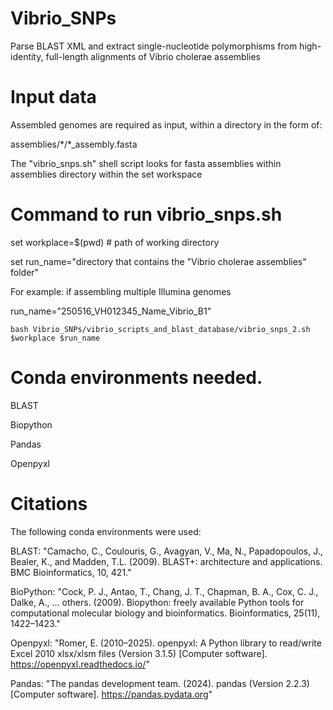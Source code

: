 # Vibrio_SNPs
Parse BLAST XML and extract single-nucleotide polymorphisms from high-identity, full-length alignments of Vibrio cholerae assemblies

# Input data
Assembled genomes are required as input, within a directory in the form of:

assemblies/\*/\*_assembly.fasta

The "vibrio_snps.sh" shell script looks for fasta assemblies within assemblies directory within the set workspace

# Command to run vibrio_snps.sh
set workplace=$(pwd) # path of working directory

set run_name="directory that contains the "Vibrio cholerae assemblies" folder"

For example: if assembling multiple Illumina genomes 

run_name="250516_VH012345_Name_Vibrio_B1" 

```
bash Vibrio_SNPs/vibrio_scripts_and_blast_database/vibrio_snps_2.sh $workplace $run_name
```

# Conda environments needed. 

BLAST

Biopython

Pandas

Openpyxl

# Citations

The following conda environments were used:

BLAST: "Camacho, C., Coulouris, G., Avagyan, V., Ma, N., Papadopoulos, J., Bealer, K., and Madden, T.L. (2009). BLAST+: architecture and applications. BMC Bioinformatics, 10, 421."

BioPython: "Cock, P. J., Antao, T., Chang, J. T., Chapman, B. A., Cox, C. J., Dalke, A., … others. (2009). Biopython: freely available Python tools for computational molecular biology and bioinformatics. Bioinformatics, 25(11), 1422–1423."

Openpyxl: "Romer, E. (2010–2025). openpyxl: A Python library to read/write Excel 2010 xlsx/xlsm files (Version 3.1.5) [Computer software]. https://openpyxl.readthedocs.io/"

Pandas: "The pandas development team. (2024). pandas (Version 2.2.3) [Computer software]. https://pandas.pydata.org"
